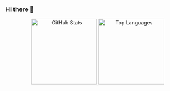 ### Hi there 👋

<!--
**JonathanAlzndr/JonathanAlzndr** is a ✨ _special_ ✨ repository because its `README.md` (this file) appears on your GitHub profile.

Here are some ideas to get you started:

- 🔭 I’m currently working on ...
- 🌱 I’m currently learning ...
- 👯 I’m looking to collaborate on ...
- 🤔 I’m looking for help with ...
- 💬 Ask me about ...
- 📫 How to reach me: ...
- 😄 Pronouns: ...
- ⚡ Fun fact: ...
-->

<p align="center">
  <a href="https://github.com/JonathanAlzndr">
    <img height="180em" src="https://github-readme-stats-eight-theta.vercel.app/api?username=JonathanAlzndr&show_icons=true&theme=algolia&include_all_commits=true&count_private=true" alt="GitHub Stats"/>
    <img height="180em" src="https://github-readme-stats-eight-theta.vercel.app/api/top-langs/?username=JonathanAlzndr&layout=compact&langs_count=8&theme=algolia" alt="Top Languages"/>
  </a>
</p>
